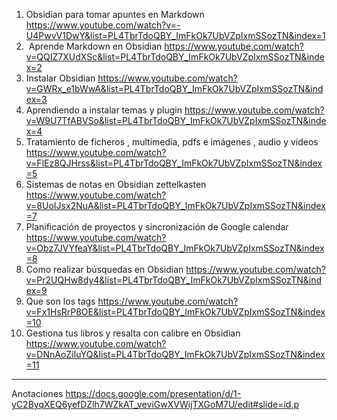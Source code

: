 1. Obsidian para tomar apuntes en Markdown https://www.youtube.com/watch?v=-U4PwvV1DwY&list=PL4TbrTdoQBY_ImFkOk7UbVZpIxmSSozTN&index=1
2.   Aprende Markdown en Obsidian https://www.youtube.com/watch?v=QQIZ7XUdXSc&list=PL4TbrTdoQBY_ImFkOk7UbVZpIxmSSozTN&index=2
3. Instalar Obsidian https://www.youtube.com/watch?v=GWRx_e1bWwA&list=PL4TbrTdoQBY_ImFkOk7UbVZpIxmSSozTN&index=3
4. Aprendiendo a instalar temas y plugin  https://www.youtube.com/watch?v=W9U7TfABVSo&list=PL4TbrTdoQBY_ImFkOk7UbVZpIxmSSozTN&index=4
5. Tratamiento de ficheros , multimedia, pdfs e imágenes , audio y videos https://www.youtube.com/watch?v=FlEz8QJHrss&list=PL4TbrTdoQBY_ImFkOk7UbVZpIxmSSozTN&index=5
6. Sistemas de notas en Obsidian zettelkasten https://www.youtube.com/watch?v=8UoIJsx2NuA&list=PL4TbrTdoQBY_ImFkOk7UbVZpIxmSSozTN&index=7
7. Planificación de proyectos y sincronización de Google calendar https://www.youtube.com/watch?v=Obz7JVYfeaY&list=PL4TbrTdoQBY_ImFkOk7UbVZpIxmSSozTN&index=8
8. Como realizar búsquedas en Obsidian  https://www.youtube.com/watch?v=Pr2UQHw8dy4&list=PL4TbrTdoQBY_ImFkOk7UbVZpIxmSSozTN&index=9
9. Que son los tags https://www.youtube.com/watch?v=Fx1HsRrP8OE&list=PL4TbrTdoQBY_ImFkOk7UbVZpIxmSSozTN&index=10
10. Gestiona tus libros y resalta con calibre en Obsidian https://www.youtube.com/watch?v=DNnAoZiIuYQ&list=PL4TbrTdoQBY_ImFkOk7UbVZpIxmSSozTN&index=11


------
Anotaciones 
https://docs.google.com/presentation/d/1-yC2ByqXEQ6yefDZlh7WZkAT_veviGwXVWijTXGoM7U/edit#slide=id.p